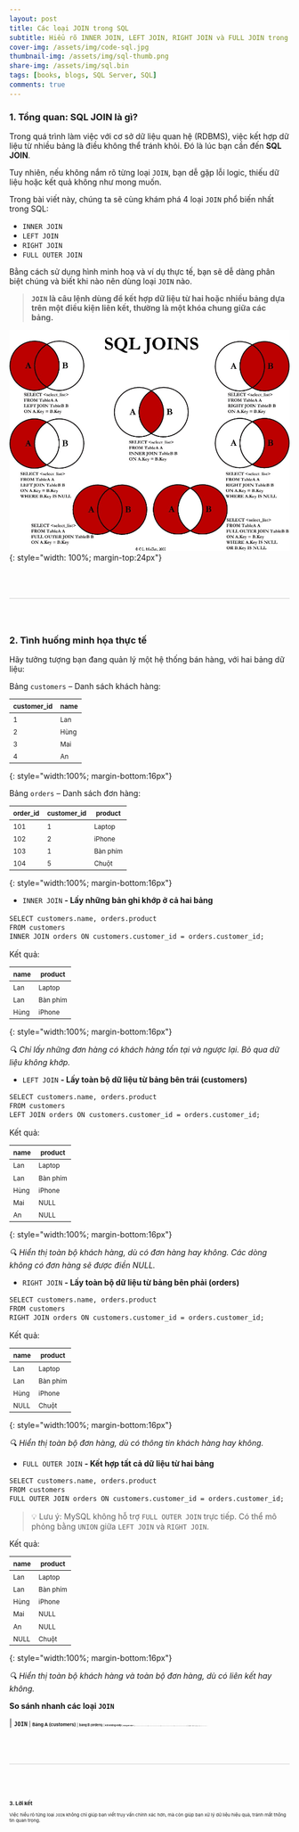 ```yaml
---
layout: post
title: Các loại JOIN trong SQL
subtitle: Hiểu rõ INNER JOIN, LEFT JOIN, RIGHT JOIN và FULL JOIN trong SQL qua ví dụ thực tế.
cover-img: /assets/img/code-sql.jpg
thumbnail-img: /assets/img/sql-thumb.png
share-img: /assets/img/sql.bin
tags: [books, blogs, SQL Server, SQL]
comments: true
---
```


### 1. Tổng quan: SQL JOIN là gì?

Trong quá trình làm việc với cơ sở dữ liệu quan hệ (RDBMS), việc kết hợp dữ liệu từ nhiều bảng là điều không thể tránh khỏi. Đó là lúc bạn cần đến **SQL JOIN**.

Tuy nhiên, nếu không nắm rõ từng loại `JOIN`, bạn dễ gặp lỗi logic, thiếu dữ liệu hoặc kết quả không như mong muốn.

Trong bài viết này, chúng ta sẽ cùng khám phá 4 loại `JOIN` phổ biến nhất trong SQL:

* `INNER JOIN`
* `LEFT JOIN`
* `RIGHT JOIN`
* `FULL OUTER JOIN`

Bằng cách sử dụng hình minh hoạ và ví dụ thực tế, bạn sẽ dễ dàng phân biệt chúng và biết khi nào nên dùng loại `JOIN` nào.

>**`JOIN` là câu lệnh dùng để kết hợp dữ liệu từ hai hoặc nhiều bảng dựa trên một điều kiện liên kết, thường là một khóa chung giữa các bảng.**

![sql-joins](../assets/img/sql-joins.jpg){: style="width: 100%; margin-top:24px"}

<div style="border: 1px solid #e6e6e6; margin:64px 0"></div>

### 2. Tình huống minh họa thực tế
Hãy tưởng tượng bạn đang quản lý một hệ thống bán hàng, với hai bảng dữ liệu:  

Bảng `customers` – Danh sách khách hàng:

| <small>**customer_id**<small/> | <small>**name**<small/> | 
|----------------------|-------------------------------------|
| <small>1<small/> | <small>Lan<small/> |
| <small>2<small/> | <small>Hùng<small/> | 
| <small>3<small/> | <small>Mai<small/> | 
| <small>4<small/> | <small>An<small/> |
{: style="width:100%; margin-bottom:16px"}

Bảng `orders` – Danh sách đơn hàng:


| <small>**order_id**<small/> | <small>**customer_id**<small/> | <small>**product**<small/> |
|----------------------|-------------------------------------|---------------------------------------------------------------------|
| <small>101<small/> | <small>1<small/> | <small>Laptop<small/> | 
| <small>102<small/> | <small>2<small/> | <small>iPhone<small/> |
| <small>103<small/> | <small>1<small/> | <small>Bàn phím<small/> | 
| <small>104<small/> | <small>5<small/> | <small>Chuột<small/> |
{: style="width:100%; margin-bottom:16px"}

* `INNER JOIN` **- Lấy những bản ghi khớp ở cả hai bảng**
<div style='margin-top:16px'></div>

```
SELECT customers.name, orders.product
FROM customers
INNER JOIN orders ON customers.customer_id = orders.customer_id;
```

<div style='margin-bottom:16px'></div>

Kết quả:

| <small>**name**<small/> | <small>**product**<small/> | 
|----------------------|-------------------------------------|
| <small>Lan<small/> | <small>Laptop<small/> |
| <small>Lan<small/> | <small>Bàn phím<small/> | 
| <small>Hùng<small/> | <small>iPhone<small/> | 
{: style="width:100%; margin-bottom:16px"}

*🔍 Chỉ lấy những đơn hàng có khách hàng tồn tại và ngược lại. Bỏ qua dữ liệu không khớp.*

* `LEFT JOIN` **- Lấy toàn bộ dữ liệu từ bảng bên trái (customers)**

```
SELECT customers.name, orders.product
FROM customers
LEFT JOIN orders ON customers.customer_id = orders.customer_id;
```

<div style='margin-bottom:16px'></div>

Kết quả:

| <small>**name**<small/> | <small>**product**<small/> | 
|----------------------|-------------------------------------|
| <small>Lan<small/> | <small>Laptop<small/> |
| <small>Lan<small/> | <small>Bàn phím<small/> | 
| <small>Hùng<small/> | <small>iPhone<small/> | 
| <small>Mai<small/> | <small>NULL<small/> |
| <small>An<small/> | <small>NULL<small/> | 
{: style="width:100%; margin-bottom:16px"}

*🔍 Hiển thị toàn bộ khách hàng, dù có đơn hàng hay không. Các dòng không có đơn hàng sẽ được điền NULL.*

* `RIGHT JOIN` **- Lấy toàn bộ dữ liệu từ bảng bên phải (orders)**

```
SELECT customers.name, orders.product
FROM customers
RIGHT JOIN orders ON customers.customer_id = orders.customer_id;
```

<div style='margin-bottom:16px'></div>

Kết quả:

| <small>**name**<small/> | <small>**product**<small/> | 
|----------------------|-------------------------------------|
| <small>Lan<small/> | <small>Laptop<small/> |
| <small>Lan<small/> | <small>Bàn phím<small/> | 
| <small>Hùng<small/> | <small>iPhone<small/> | 
| <small>NULL<small/> | <small>Chuột<small/> |
{: style="width:100%; margin-bottom:16px"}

*🔍 Hiển thị toàn bộ đơn hàng, dù có thông tin khách hàng hay không.*

* `FULL OUTER JOIN` **- Kết hợp tất cả dữ liệu từ hai bảng**

```
SELECT customers.name, orders.product
FROM customers
FULL OUTER JOIN orders ON customers.customer_id = orders.customer_id;
```

<div style='margin-bottom:16px'></div>

>💡 Lưu ý: MySQL không hỗ trợ `FULL OUTER JOIN` trực tiếp. Có thể mô phỏng bằng `UNION` giữa `LEFT JOIN` và `RIGHT JOIN`.

Kết quả:

| <small>**name**<small/> | <small>**product**<small/> | 
|----------------------|-------------------------------------|
| <small>Lan<small/> | <small>Laptop<small/> |
| <small>Lan<small/> | <small>Bàn phím<small/> | 
| <small>Hùng<small/> | <small>iPhone<small/> | 
| <small>Mai<small/> | <small>NULL<small/> |
| <small>An<small/> | <small>NULL<small/> | 
| <small>NULL<small/> | <small>Chuột<small/> | 
{: style="width:100%; margin-bottom:16px"}

*🔍 Hiển thị toàn bộ khách hàng và toàn bộ đơn hàng, dù có liên kết hay không.*

**So sánh nhanh các loại `JOIN`**


| <small>**`JOIN`**<small/> | <small>**Bảng A (customers)**<small/> | <small>**bảng B (orders)**<small/> | <small>**Khi không khớp**<small/> | <small>**Dùng khi nào?**<small/> |
|----------------------|----------------------|----------------------|----------------------|
| <small>`INNER JOIN`<small/> | <small>Có khớp<small/> | <small>Có khớp<small/> | <small>Bỏ qua<small/>| <small>Chỉ cần dữ liệu có liên hệ từ cả hai bảng<small/>|
| <small>`LEFT JOIN`<small/> | <small>Tất cả<small/> | <small>Có khớp<small/> | <small>NULL bên phải<small/>| <small>Giữ toàn bộ dữ liệu bảng chính (bảng A)<small/>|
| <small>`RIGHT JOIN`<small/> | <small>Có khớp<small/> | <small>Tất cả<small/> | <small>NULL bên trái<small/>| <small>Giữ toàn bộ dữ liệu bảng phụ (bảng B)<small/>|
| <small>`FULL OUTER JOIN`<small/> | <small>Tất cả<small/> | <small>Tất cả<small/> | <small>NULL nếu không khớp<small/>| <small>Tổng hợp đầy đủ dữ liệu từ cả hai bảng, kể cả không khớp<small/>|
{: style="width:100%"}

<div style="border: 1px solid #e6e6e6; margin:64px 0"></div>

### 3. Lời kết
Việc hiểu rõ từng loại `JOIN` không chỉ giúp bạn viết truy vấn chính xác hơn, mà còn giúp bạn xử lý dữ liệu hiệu quả, tránh mất thông tin quan trọng.

